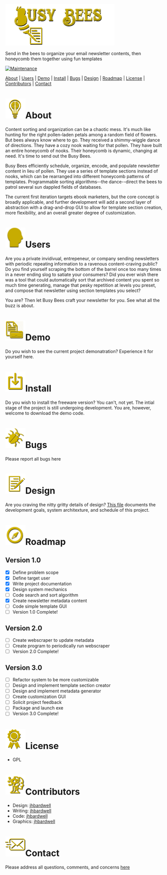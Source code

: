 ![Readme Header](/images/header.png)

Send in the bees to organize your email newsletter contents, then honeycomb them together using fun templates

[![Maintenance](https://img.shields.io/badge/Maintained-yes-green.svg)](https://github.com/jhbardwell/Newsletter-Concatenator-Program)

[About](#About) | [Users](#Users) | [Demo](#Demo) | [Install](#Install) | [Bugs](#Bugs) | [Design](#Design) | [Roadmap](#Roadmap) | [License](#License) | [Contributors](#Contributors) | [Contact](#Contact)

# ![About](/images/about.png)About 
Content sorting and organization can be a chaotic mess. It's much like hunting for the right pollen-laden petals among a random field of flowers. But bees always know where to go. They received a shimmy-wiggle dance of directions. They have a cozy nook waiting for that pollen. They have built an entire honeycomb of nooks. Their honeycomb is dynamic, changing at need. It's time to send out the Busy Bees.   

Busy Bees efficiently schedule, organize, encode, and populate newsletter content in lieu of pollen. They use a series of template sections instead of nooks, which can be rearranged into different honeycomb patterns of templates. Programmable sorting algorithms--the dance--direct the bees to patrol several sun dappled fields of databases. 

The current first iteration targets ebook marketers, but the core concept is broadly applicable, and further development will add a second layer of abstraction with a drag-and-drop GUI to allow for template section creation, more flexibility, and an overall greater degree of customization. 

# ![Users](/images/users.png)Users
Are you a private invidivual, entrepeneur, or company sending newsletters with periodic repeating information to a ravenous content-craving public? Do you find yourself scraping the bottom of the barrel once too many times in a never ending slog to satiate your consumers? Did you ever wish there was a tool that could automatically sort that archived content you spent so much time generating, manage that pesky repetition at levels you preset, and compose that newsletter using section templates you select? 

You are? Then let Busy Bees craft your newsletter for you. See what all the buzz is about.
# ![Demo](/images/demo.png)Demo
Do you wish to see the current project demonatration? Experience it for yourself here.
# ![Install](/images/install.png)Install
Do you wish to install the freeware version? You can't, not yet. The intial stage of the project is still undergoing development. You are, however, welcome to download the demo code.
# ![Bugs](/images/bugs.png)Bugs
Please report all bugs here
# ![Design](/images/designs.png)Design
Are you craving the nitty gritty details of design? [This file](DESIGNDOC.md) documents the development goals, system architexture, and schedule of this project.
# ![Roadmap](/images/roadmap.png)Roadmap
## Version 1.0
- [X] Define problem scope
- [X] Define target user
- [X] Write project documentation
- [X] Design system mechanics
- [ ] Code search and sort algorithm
- [X] Create newsletter metadata content
- [ ] Code simple template GUI
- [ ] Version 1.0 Complete!
## Version 2.0
- [ ] Create webscraper to update metadata
- [ ] Create program to periodically run webscraper
- [ ] Version 2.0 Complete!
## Version 3.0
- [ ] Refactor system to be more customizable
- [ ] Design and implement template section creator
- [ ] Design and implement metadata generator
- [ ] Create customization GUI
- [ ] Solicit project feedback
- [ ] Package and launch exe
- [ ] Version 3.0 Complete!
# ![License](/images/license.png)License
- GPL
# ![Contributors](/images/contributors.png)Contributors
- Design: [jhbardwell](https://github.com/jhbardwell)
- Writing: [jhbardwell](https://github.com/jhbardwell)
- Code: [jhbardwell](https://github.com/jhbardwell)
- Graphics: [jhbardwell](https://github.com/jhbardwell)
# ![Contact](/images/contact.png)Contact
Please address all questions, comments, and concerns [here](jhbardwell@gmail.com)

